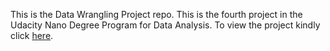 This is the Data Wrangling Project repo. This is the fourth project in the Udacity Nano Degree Program for Data Analysis. To view the project kindly click [here](http://nbviewer.jupyter.org/github/gautamjo/Udacity_Project_4_Data_Wrangling/blob/master/aData_wrangling_project_4.html).